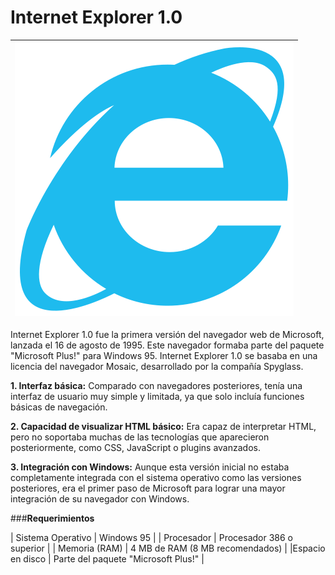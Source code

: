 # Internet Explorer 1.0 

|![Logo Internet explorer](https://github.com/CRBalta/CRBalta-SMX2-M8UF1A1-HistoriaWeb-95-Internet-Explorer-1.0-Baltasar/blob/main/Internet_Explorer_logo.svg)|
|----------------------|
Internet Explorer 1.0 fue la primera versión del navegador web de Microsoft, lanzada el 16 de agosto de 1995. Este navegador formaba parte del paquete "Microsoft Plus!" para Windows 95. Internet Explorer 1.0 se basaba en una licencia del navegador Mosaic, desarrollado por la compañía Spyglass.

__1. Interfaz básica:__ Comparado con navegadores posteriores, tenía una interfaz de usuario muy simple y limitada, ya que solo incluía funciones básicas de navegación.

__2. Capacidad de visualizar HTML básico:__ Era capaz de interpretar HTML, pero no soportaba muchas de las tecnologías que aparecieron posteriormente, como CSS, JavaScript o plugins avanzados.

__3. Integración con Windows:__ Aunque esta versión inicial no estaba completamente integrada con el sistema operativo como las versiones posteriores, era el primer paso de Microsoft para lograr una mayor integración de su navegador con Windows.

###__Requerimientos__

| Sistema Operativo | Windows 95 |
| Procesador | Procesador 386 o superior |
| Memoria (RAM) | 4 MB de RAM (8 MB recomendados) |
|Espacio en disco | Parte del paquete "Microsoft Plus!" |

